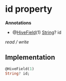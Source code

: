 


# id property







**Annotations**

- @[HiveField](https://pub.dev/documentation/hive/2.2.3/hive/HiveField-class.html)(1)
[String](https://api.flutter.dev/flutter/dart-core/String-class.html)? id
  
_<span class="feature">read / write</span>_






## Implementation

```dart
@HiveField(1)
String? id;
```








